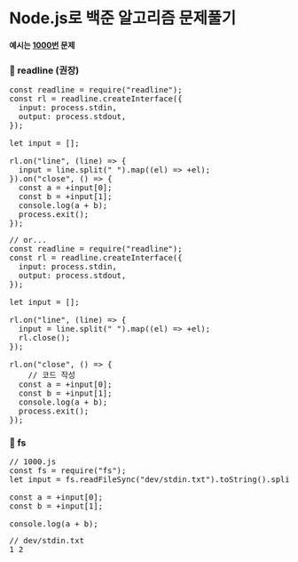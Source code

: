 # Node.js로 백준 알고리즘 문제풀기

#### 예시는 [1000번](https://www.acmicpc.net/problem/1000) 문제

### 👾 readline (권장)

<pre>
const readline = require("readline");
const rl = readline.createInterface({
  input: process.stdin,
  output: process.stdout,
});

let input = [];

rl.on("line", (line) => {
  input = line.split(" ").map((el) => +el);
}).on("close", () => {
  const a = +input[0];
  const b = +input[1];
  console.log(a + b);
  process.exit();
});
</pre>

<pre>
// or...
const readline = require("readline");
const rl = readline.createInterface({
  input: process.stdin,
  output: process.stdout,
});

let input = [];

rl.on("line", (line) => {
  input = line.split(" ").map((el) => +el);
  rl.close();
});

rl.on("close", () => {
    // 코드 작성
  const a = +input[0];
  const b = +input[1];
  console.log(a + b);
  process.exit();
});
</pre>

### 👾 fs

<pre>
// 1000.js
const fs = require("fs");
let input = fs.readFileSync("dev/stdin.txt").toString().split(" ");

const a = +input[0];
const b = +input[1];

console.log(a + b);
</pre>

<pre>
// dev/stdin.txt
1 2
</pre>
